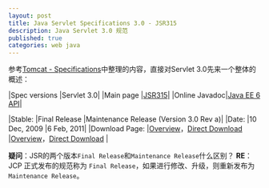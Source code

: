 ```yaml
---
layout: post
title: Java Servlet Specifications 3.0 - JSR315
description: Java Servlet 3.0 规范
published: true
categories: web java
---
```



参考[Tomcat - Specifications][Tomcat - Specifications]中整理的内容，直接对Servlet 3.0先来一个整体的概述：


|Spec versions |Servlet 3.0|
|Main page |[JSR315][JSR315]|
|Online Javadoc|[Java EE 6 API][Java EE 6 API]|


|Stable: |Final Release |Maintenance Release (Version 3.0 Rev a)|
|Date: |10 Dec, 2009 |6 Feb, 2011|
|Download Page: |[Overview][JSR315-final-overview]，[Direct Download][JSR315-final-download] |[Overview][JSR315-maintenance-overview]，[Direct Download][JSR315-maintenance-download] |


**疑问**：JSR的两个版本`Final Release`和`Maintenance Release`什么区别？
**RE**：JCP 正式发布的规范称为 `Final Release`，如果进行修改、升级，则重新发布为 `Maintenance Release`。






























[NingG]:    http://ningg.github.com  "NingG"

[Tomcat - Specifications]:				http://wiki.apache.org/tomcat/Specifications
[JSR315]:								http://jcp.org/aboutJava/communityprocess/final/jsr315/index.html
[JSR315-final-overview]:				http://jcp.org/aboutJava/communityprocess/final/jsr315/index.html
[JSR315-final-download]:				http://download.oracle.com/otndocs/jcp/servlet-3.0-fr-eval-oth-JSpec/
[JSR315-maintenance-overview]:			http://jcp.org/aboutJava/communityprocess/mrel/jsr315/index.html
[JSR315-maintenance-download]:			http://download.oracle.com/otndocs/jcp/servlet-3.0-mrel-eval-oth-JSpec/
[Java EE 6 API]:						http://docs.oracle.com/javaee/6/api/





